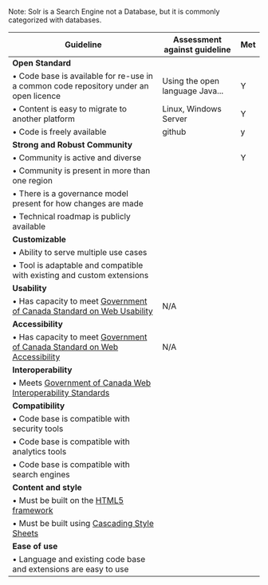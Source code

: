Note: Solr is a Search Engine not a Database, but it is commonly categorized with databases.

| Guideline                                                    | Assessment against guideline       | Met |
|--------------------------------------------------------------|---|---------------------------------|
|**Open Standard**|
|• Code base is available for re-use in a common code repository under an open licence | Using the open language Java...           | Y  |
|• Content is easy to migrate to another platform | Linux, Windows Server   |  Y |
|• Code is freely available | github  | y |
|**Strong and Robust Community**| |
|• Community is active and diverse|   |  Y |
|• Community is present in more than one region
|• There is a governance model present for how changes are made |
|• Technical roadmap is publicly available |    |
|**Customizable** |   |
|• Ability to serve multiple use cases |   |
|• Tool is adaptable and compatible with existing and custom extensions |   |
|**Usability**|    |
|• Has capacity to meet [Government of Canada Standard on Web Usability](https://www.tbs-sct.gc.ca/pol/doc-eng.aspx?id=24227&section=html) |  N/A  |
|**Accessibility**|  |
|• Has capacity to meet [Government of Canada Standard on Web Accessibility](https://www.tbs-sct.gc.ca/pol/doc-eng.aspx?id=23601) | N/A |
|**Interoperability**|   |
|• Meets [Government of Canada Web Interoperability Standards](https://www.tbs-sct.gc.ca/pol/doc-eng.aspx?id=25875) |   |
|**Compatibility**|   |
|• Code base is compatible with security tools |   |
|• Code base is compatible with analytics tools |  |
|• Code base is compatible with search engines |   |
|**Content and style**|   |
|• Must be built on the [HTML5 framework](https://www.w3.org/TR/html5/)|   |
|• Must be built using [Cascading Style Sheets](https://www.w3.org/Style/CSS/Overview.en.html)|   |
|**Ease of use**|  |
|• Language and existing code base and extensions are easy to use |   |
